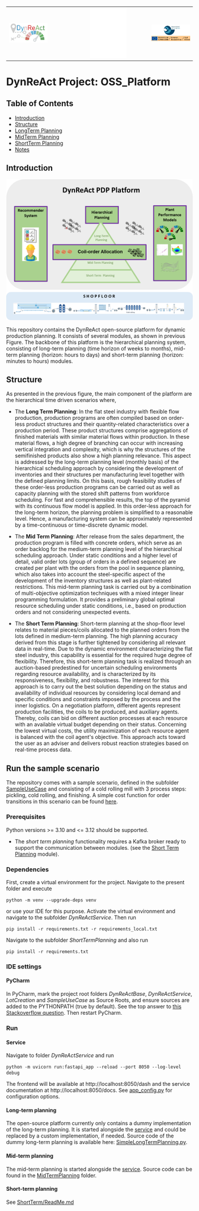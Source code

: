 <table>
  <tr>
    <td align="left"><img src="images/logo.png" width="200" alt="Project Logo"></td>
    <td align="center"><img src="images/empty.png" width="100" hspace="100"></td>
    <td align="right"><img src="images/logo2.png" width="200" alt="RFCS Logo"></td>
  </tr>
</table>

# DynReAct Project: OSS_Platform

## Table of Contents
- [Introduction](#Introduction)
- [Structure](#Structure)
- [LongTerm Planning](./LongTerm)
- [MidTerm Planning](./MidTerm)
- [ShortTerm Planning](./ShortTerm)
- [Notes](#Notes)

## Introduction

<img src="images/Fig7.png" height="380" title="Hierarchical concept" style="float: center;"/>

This repository contains the DynReAct open-source platform for dynamic 
production planning. It consists of several modules, as shown in previous Figure.
The backbone of this platform is the hierarchical planning system, consisting of long-term planning (time horizon of weeks to months), mid-term planning (horizon: hours to days) and short-term planning (horizon: minutes to hours) modules.

## Structure

As presented in the previous figure, the main component of the platform are the 
hierarchical time driven scenarios where,

* The **Long Term Planning**: In the flat steel industry with flexible flow production, 
      production programs are often compiled based on order-less product structures and 
      their quantity-related characteristics over a production period. These product
      structures comprise aggregations of finished materials with similar material flows 
      within production. In these material flows, a high degree of branching can occur 
      with increasing vertical integration and complexity, which is why the structures 
      of the semifinished products also show a high planning relevance. 
      This aspect is addressed by the long-term planning level (monthly basis) of the 
      hierarchical scheduling approach by considering the development of inventories 
      and their structures per manufacturing level together with the defined planning limits. 
      On this basis, rough feasibility studies of these order-less production programs 
      can be carried out as well as capacity planning with the stored shift patterns 
      from workforce scheduling. 
      For fast and comprehensible results, the top of the pyramid with its continuous 
      flow model is applied.
      In this order-less approach for the long-term horizon, the planning problem is 
      simplified to a reasonable level.
      Hence, a manufacturing system can be approximately represented by a time-continuous 
      or time-discrete dynamic model.

* The **Mid Term Planning**: After release from the sales department, the production program 
      is filled with concrete orders, which serve as an order backlog for the medium-term 
      planning level of the hierarchical scheduling approach.
      Under static conditions and a higher level of detail, valid order lots (group of 
      orders in a defined sequence) are created per plant with the orders from the pool 
      in sequence planning, which also takes into account the steel-specific aspect of 
      the development of the inventory structures as well as plant-related restrictions.
      This mid-term planning task is carried out by a combination of multi-objective 
      optimization techniques with a mixed integer linear programming formulation. 
      It provides a preliminary global optimal resource scheduling under static conditions, 
      i.e., based on production orders and not considering unexpected events.

* The **Short Term Planning**: Short-term planning at the shop-floor level relates to material 
      pieces/coils allocated to the planned orders from the lots defined in medium-term 
      planning. The high planning accuracy derived from this stage is further
      tightened by considering all relevant data in real-time. Due to the dynamic 
      environment characterizing the flat steel industry, this capability is essential 
      for the required huge degree of flexibility. Therefore, this short-term
      planning task is realized through an auction-based predestined for uncertain 
      scheduling environments regarding resource availability, and is characterized by 
      its responsiveness, flexibility, and robustness. 
      The interest for this approach is to carry out the best solution depending on the 
      status and availability of individual resources by considering local demand and 
      specific conditions and constraints imposed by the process and the inner logistics. 
      On a negotiation platform, different agents represent production facilities, 
      the coils to be produced, and auxiliary agents.
      Thereby, coils can bid on different auction processes at each resource with an 
      available virtual budget depending on their status. Concerning the lowest virtual 
      costs, the utility maximization of each resource agent is balanced with the 
      coil agent's objective. This approach acts toward the user as an adviser and 
      delivers robust reaction strategies based on real-time process data.
      
## Run the sample scenario

The repository comes with a sample scenario, defined in the subfolder [SampleUseCase](./SampleUseCase) and consisting of 
a cold rolling mill with 3 process steps: pickling, cold rolling, and finishing. A simple cost function for order transitions
in this scenario can be found [here](./SampleUseCase/dynreact/cost/CostCalculatorImpl.py). 

### Prerequisites

Python versions >= 3.10 and <= 3.12 should be supported. 

* The *short term planning* functionality requires a Kafka broker ready to support the communication between modules. (see the [Short Term Planning](./ShortTerm) module).


### Dependencies

First, create a virtual environment for the project. Navigate to the present folder and execute

```commandline
python -m venv --upgrade-deps venv
```

or use your IDE for this purpose. Activate the virtual environment and navigate to the subfolder *DynReActService*. Then run

```commandline
pip install -r requirements.txt -r requirements_local.txt 
```

Navigate to the subfolder *ShortTermPlanning* and also run

```commandline
pip install -r requirements.txt
```

### IDE settings

#### PyCharm

In PyCharm, mark the project root folders *DynReActBase*, *DynReActService*, *LotCreation* and *SampleUseCase* as Source 
Roots, and ensure sources are added to the PYTHONPATH (true by default). See the top answer to 
[this Stackoverflow question](https://stackoverflow.com/questions/21236824/unresolved-reference-issue-in-pycharm). 
Then restart PyCharm.

### Run

#### Service

Navigate to folder *DynReActService* and run

```commandline
python -m uvicorn run:fastapi_app --reload --port 8050 --log-level debug
```

The frontend will be available at http://localhost:8050/dash and the service documentation at http://localhost:8050/docs. See [app_config.py](https://github.com/DynReAct/OSS_Platform/blob/main/DynReActService/dynreact/app_config.py) for configuration options.

#### Long-term planning

The open-source platform currently only contains a dummy implementation of the long-term planning. It is started alongside the [service](#service) and could be replaced by a custom implementation, if needed. Source code of the dummy long-term planning is available here: [SimpleLongTermPlanning.py](https://github.com/DynReAct/OSS_Platform/blob/main/DynReActBase/dynreact/base/impl/SimpleLongTermPlanning.py).

#### Mid-term planning

The mid-term planning is started alongside the [service](#service). Source code can be found in the [MidTermPlanning](./MidTermPlanning)
folder. 

#### Short-term planning

See [ShortTerm/ReadMe.md](./ShortTerm/ReadMe.md)
